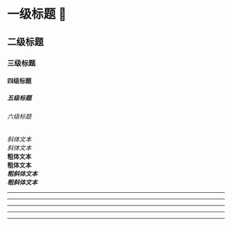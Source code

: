 # 一级标题 👋
## 二级标题
### 三级标题
#### 四级标题
##### 五级标题
###### 六级标题

*斜体文本*<br>
_斜体文本_<br>
**粗体文本**<br>
__粗体文本__<br>
***粗斜体文本***<br>
___粗斜体文本___<br>

***
* * *
*****
- - -
----------

<!--
**ZhuYifan-Ivan/ZhuYifan-Ivan** is a ✨ _special_ ✨ repository because its `README.md` (this file) appears on your GitHub profile.

Here are some ideas to get you started:

- 🔭 I’m currently working on ...
- 🌱 I’m currently learning ...
- 👯 I’m looking to collaborate on ...
- 🤔 I’m looking for help with ...
- 💬 Ask me about ...
- 📫 How to reach me: ...
- 😄 Pronouns: ...
- ⚡ Fun fact: ...
-->
